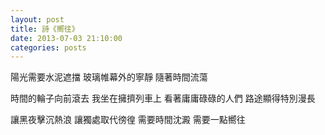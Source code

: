 ```yaml
---
layout: post
title: 詩《嚮往》
date: 2013-07-03 21:10:00
categories: posts
---
```


陽光需要水泥遮擋
玻璃帷幕外的寧靜
隨著時間流蕩

時間的輪子向前滾去
我坐在擁擠列車上
看著庸庸碌碌的人們
路途顯得特別漫長

讓黑夜擊沉熱浪
讓獨處取代徬徨
需要時間沈澱
需要一點嚮往
